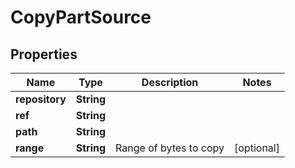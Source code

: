 

# CopyPartSource


## Properties

| Name | Type | Description | Notes |
|------------ | ------------- | ------------- | -------------|
|**repository** | **String** |  |  |
|**ref** | **String** |  |  |
|**path** | **String** |  |  |
|**range** | **String** | Range of bytes to copy |  [optional] |



